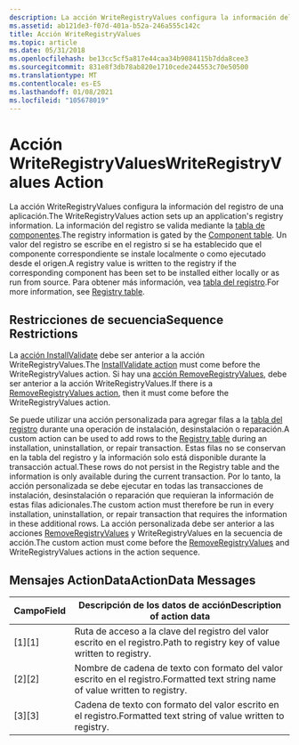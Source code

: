 ```yaml
---
description: La acción WriteRegistryValues configura la información del registro de una aplicación.
ms.assetid: ab121de3-f07d-401a-b52a-246a555c142c
title: Acción WriteRegistryValues
ms.topic: article
ms.date: 05/31/2018
ms.openlocfilehash: be13cc5cf5a817e44caa34b9084115b7dda8cee3
ms.sourcegitcommit: 831e8f3db78ab820e1710cede244553c70e50500
ms.translationtype: MT
ms.contentlocale: es-ES
ms.lasthandoff: 01/08/2021
ms.locfileid: "105678019"
---
```

# <a name="writeregistryvalues-action"></a><span data-ttu-id="c183c-103">Acción WriteRegistryValues</span><span class="sxs-lookup"><span data-stu-id="c183c-103">WriteRegistryValues Action</span></span>

<span data-ttu-id="c183c-104">La acción WriteRegistryValues configura la información del registro de una aplicación.</span><span class="sxs-lookup"><span data-stu-id="c183c-104">The WriteRegistryValues action sets up an application's registry information.</span></span> <span data-ttu-id="c183c-105">La información del registro se valida mediante la [tabla de componentes](component-table.md).</span><span class="sxs-lookup"><span data-stu-id="c183c-105">The registry information is gated by the [Component table](component-table.md).</span></span> <span data-ttu-id="c183c-106">Un valor del registro se escribe en el registro si se ha establecido que el componente correspondiente se instale localmente o como ejecutado desde el origen.</span><span class="sxs-lookup"><span data-stu-id="c183c-106">A registry value is written to the registry if the corresponding component has been set to be installed either locally or as run from source.</span></span> <span data-ttu-id="c183c-107">Para obtener más información, vea [tabla del registro](registry-table.md).</span><span class="sxs-lookup"><span data-stu-id="c183c-107">For more information, see [Registry table](registry-table.md).</span></span>

## <a name="sequence-restrictions"></a><span data-ttu-id="c183c-108">Restricciones de secuencia</span><span class="sxs-lookup"><span data-stu-id="c183c-108">Sequence Restrictions</span></span>

<span data-ttu-id="c183c-109">La [acción InstallValidate](installvalidate-action.md) debe ser anterior a la acción WriteRegistryValues.</span><span class="sxs-lookup"><span data-stu-id="c183c-109">The [InstallValidate action](installvalidate-action.md) must come before the WriteRegistryValues action.</span></span> <span data-ttu-id="c183c-110">Si hay una [acción RemoveRegistryValues](removeregistryvalues-action.md), debe ser anterior a la acción WriteRegistryValues.</span><span class="sxs-lookup"><span data-stu-id="c183c-110">If there is a [RemoveRegistryValues action](removeregistryvalues-action.md), then it must come before the WriteRegistryValues action.</span></span>

<span data-ttu-id="c183c-111">Se puede utilizar una acción personalizada para agregar filas a la [tabla del registro](registry-table.md) durante una operación de instalación, desinstalación o reparación.</span><span class="sxs-lookup"><span data-stu-id="c183c-111">A custom action can be used to add rows to the [Registry table](registry-table.md) during an installation, uninstallation, or repair transaction.</span></span> <span data-ttu-id="c183c-112">Estas filas no se conservan en la tabla del registro y la información solo está disponible durante la transacción actual.</span><span class="sxs-lookup"><span data-stu-id="c183c-112">These rows do not persist in the Registry table and the information is only available during the current transaction.</span></span> <span data-ttu-id="c183c-113">Por lo tanto, la acción personalizada se debe ejecutar en todas las transacciones de instalación, desinstalación o reparación que requieran la información de estas filas adicionales.</span><span class="sxs-lookup"><span data-stu-id="c183c-113">The custom action must therefore be run in every installation, uninstallation, or repair transaction that requires the information in these additional rows.</span></span> <span data-ttu-id="c183c-114">La acción personalizada debe ser anterior a las acciones [RemoveRegistryValues](removeregistryvalues-action.md) y WriteRegistryValues en la secuencia de acción.</span><span class="sxs-lookup"><span data-stu-id="c183c-114">The custom action must come before the [RemoveRegistryValues](removeregistryvalues-action.md) and WriteRegistryValues actions in the action sequence.</span></span>

## <a name="actiondata-messages"></a><span data-ttu-id="c183c-115">Mensajes ActionData</span><span class="sxs-lookup"><span data-stu-id="c183c-115">ActionData Messages</span></span>



| <span data-ttu-id="c183c-116">Campo</span><span class="sxs-lookup"><span data-stu-id="c183c-116">Field</span></span> | <span data-ttu-id="c183c-117">Descripción de los datos de acción</span><span class="sxs-lookup"><span data-stu-id="c183c-117">Description of action data</span></span>                               |
|-------|----------------------------------------------------------|
| <span data-ttu-id="c183c-118">\[1\]</span><span class="sxs-lookup"><span data-stu-id="c183c-118">\[1\]</span></span> | <span data-ttu-id="c183c-119">Ruta de acceso a la clave del registro del valor escrito en el registro.</span><span class="sxs-lookup"><span data-stu-id="c183c-119">Path to registry key of value written to registry.</span></span>       |
| <span data-ttu-id="c183c-120">\[2\]</span><span class="sxs-lookup"><span data-stu-id="c183c-120">\[2\]</span></span> | <span data-ttu-id="c183c-121">Nombre de cadena de texto con formato del valor escrito en el registro.</span><span class="sxs-lookup"><span data-stu-id="c183c-121">Formatted text string name of value written to registry.</span></span> |
| <span data-ttu-id="c183c-122">\[3\]</span><span class="sxs-lookup"><span data-stu-id="c183c-122">\[3\]</span></span> | <span data-ttu-id="c183c-123">Cadena de texto con formato del valor escrito en el registro.</span><span class="sxs-lookup"><span data-stu-id="c183c-123">Formatted text string of value written to registry.</span></span>      |



 

 

 



